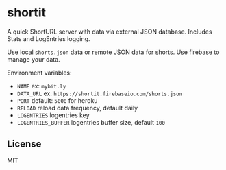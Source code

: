 # shortit
A quick ShortURL server with data via external JSON database. Includes Stats and LogEntries logging.

Use local `shorts.json` data or remote JSON data for shorts. Use firebase to manage your data.

Environment variables:
- `NAME` ex: `mybit.ly`
- `DATA_URL` ex: `https://shortit.firebaseio.com/shorts.json`
- `PORT` default: `5000` for heroku
- `RELOAD` reload data frequency, default daily
- `LOGENTRIES` logentries key
- `LOGENTRIES_BUFFER` logentries buffer size, default `100`

## License
MIT
